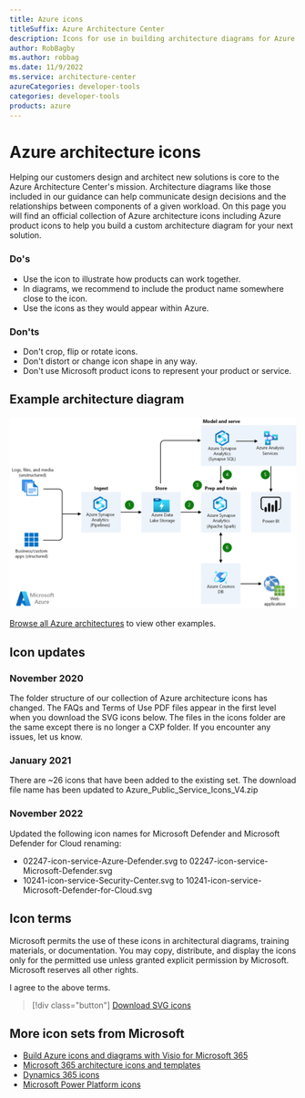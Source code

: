 ```yaml
---
title: Azure icons
titleSuffix: Azure Architecture Center
description: Icons for use in building architecture diagrams for Azure
author: RobBagby
ms.author: robbag
ms.date: 11/9/2022
ms.service: architecture-center
azureCategories: developer-tools
categories: developer-tools
products: azure
---
```


# Azure architecture icons

Helping our customers design and architect new solutions is core to the Azure Architecture Center's mission. Architecture diagrams like those included in our guidance can help communicate design decisions and the relationships between components of a given workload. On this page you will find an official collection of Azure architecture icons including Azure product icons to help you build a custom architecture diagram for your next solution.

### Do's

- Use the icon to illustrate how products can work together.
- In diagrams, we recommend to include the product name somewhere close to the icon.
- Use the icons as they would appear within Azure.

### Don'ts

- Don't crop, flip or rotate icons.
- Don't distort or change icon shape in any way.
- Don't use Microsoft product icons to represent your product or service.

## Example architecture diagram

![Example architecture diagram showing multiple services connected together with numbered steps.](../solution-ideas/media/advanced-analytics-on-big-data.png)

[Browse all Azure architectures](../browse/index.yml) to view other examples.

## Icon updates

### November 2020

The folder structure of our collection of Azure architecture icons has changed. The FAQs and Terms of Use PDF files appear in the first level when you download the SVG icons below. The files in the icons folder are the same except there is no longer a CXP folder. If you encounter any issues, let us know.

### January 2021

There are ~26 icons that have been added to the existing set. The download file name has been updated to Azure_Public_Service_Icons_V4.zip

### November 2022

Updated the following icon names for Microsoft Defender and Microsoft Defender for Cloud renaming:

- 02247-icon-service-Azure-Defender.svg to 02247-icon-service-Microsoft-Defender.svg
- 10241-icon-service-Security-Center.svg to 10241-icon-service-Microsoft-Defender-for-Cloud.svg

## Icon terms

Microsoft permits the use of these icons in architectural diagrams, training materials, or documentation. You may copy, distribute, and display the icons only for the permitted use unless granted explicit permission by Microsoft. Microsoft reserves all other rights.

<div id="consent-checkbox">
I agree to the above terms.
</div>

 > [!div class="button"]
 > [Download SVG icons](https://arch-center.azureedge.net/icons/Azure_Public_Service_Icons_V10.zip)

## More icon sets from Microsoft

- [Build Azure icons and diagrams with Visio for Microsoft 365](https://aka.ms/AzureDiagrams)
- [Microsoft 365 architecture icons and templates](/microsoft-365/solutions/architecture-icons-templates)
- [Dynamics 365 icons](/dynamics365/get-started/icons)
- [Microsoft Power Platform icons](/power-platform/guidance/icons)
